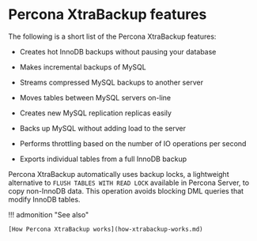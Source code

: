 # Percona XtraBackup features

The following is a short list of the Percona XtraBackup features:

* Creates hot InnoDB backups without pausing your database

* Makes incremental backups of MySQL

* Streams compressed MySQL backups to another server

* Moves tables between MySQL servers on-line

* Creates new MySQL replication replicas easily

* Backs up MySQL without adding load to the server

* Performs throttling based on the number of IO operations per second

* Exports individual tables from a full InnoDB backup

Percona XtraBackup automatically uses backup locks, a lightweight alternative to `FLUSH TABLES WITH READ LOCK` available in Percona Server, to copy non-InnoDB data. This operation avoids blocking DML queries that modify InnoDB tables.

!!! admonition "See also"

    [How Percona XtraBackup works](how-xtrabackup-works.md)
